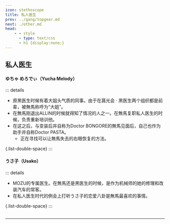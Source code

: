 ```yaml
---
icon: stethoscope
title: 私人医生
prev: ../gang/topgear.md
next: ./other.md
head:
    - - style
      - type: text/css
      - h1 {display:none;}
---
```

## <span class="underline-blue"><i class="fa-solid fa-stethoscope"></i> 私人医生</span>

#### <span style="font-weight:bold;">ゆちゃ めろでぃ（Yucha Melody）</span>
::: details
- 原黑医生时候有着大姐头气质的同事。由于在菖光会 · 黑医生两个组织都是前辈，被無馬称呼为“大姐”。
- 在無馬刚退出ALLIN的时候就得知了情况的人之一。在無馬复职私人医生的时候，负责重新培训他。
- 在这之后，与变装后并自称为Doctor BONGORE的無馬见面后，自己也作为助手并自称Doctor PASTA。
  - 正在寻找可以让無馬失去的右眼恢复的方法。

{.list-double-space}
:::
#### <span style="font-weight:bold;">うさ子（Usako）</span>
::: details
- MOZU的专属医生。在無馬还是黑医生的时候，是作为机械师的她的修理和改装汽车的常客。
- 在私人医生时代的例会上打听うさ子的恋爱八卦是無馬最喜欢的事情。

{.list-double-space}
:::
<br>
<br>

---

